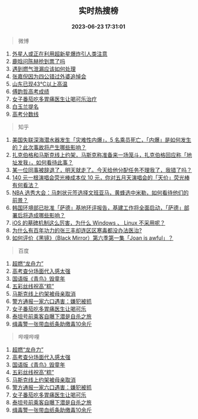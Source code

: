 <div align="center"><h2>实时热搜榜</h2><h4>2023-06-23 17:31:01</h4></div>

> 微博  

1. [外星人或正在利用超新星爆炸引人类注意](https://s.weibo.com/weibo?q=%23%E5%A4%96%E6%98%9F%E4%BA%BA%E6%88%96%E6%AD%A3%E5%9C%A8%E5%88%A9%E7%94%A8%E8%B6%85%E6%96%B0%E6%98%9F%E7%88%86%E7%82%B8%E5%BC%95%E4%BA%BA%E7%B1%BB%E6%B3%A8%E6%84%8F%23&t=31&band_rank=1&Refer=top)<br />
2. [鹿晗问陈赫抢到票了吗](https://s.weibo.com/weibo?q=%23%E9%B9%BF%E6%99%97%E9%97%AE%E9%99%88%E8%B5%AB%E6%8A%A2%E5%88%B0%E7%A5%A8%E4%BA%86%E5%90%97%23&t=31&band_rank=2&Refer=top)<br />
3. [遇到燃气泄漏应该如何处理](https://s.weibo.com/weibo?q=%23%E9%81%87%E5%88%B0%E7%87%83%E6%B0%94%E6%B3%84%E6%BC%8F%E5%BA%94%E8%AF%A5%E5%A6%82%E4%BD%95%E5%A4%84%E7%90%86%23&t=31&band_rank=3&Refer=top)<br />
4. [张嘉倪因为四公错过外婆追悼会](https://s.weibo.com/weibo?q=%23%E5%BC%A0%E5%98%89%E5%80%AA%E5%9B%A0%E4%B8%BA%E5%9B%9B%E5%85%AC%E9%94%99%E8%BF%87%E5%A4%96%E5%A9%86%E8%BF%BD%E6%82%BC%E4%BC%9A%23&t=31&band_rank=4&Refer=top)<br />
5. [山东已现43℃以上高温](https://s.weibo.com/weibo?q=%23%E5%B1%B1%E4%B8%9C%E5%B7%B2%E7%8E%B043%E2%84%83%E4%BB%A5%E4%B8%8A%E9%AB%98%E6%B8%A9%23&t=31&band_rank=5&Refer=top)<br />
6. [傅韵哲高考成绩](https://s.weibo.com/weibo?q=%E5%82%85%E9%9F%B5%E5%93%B2%E9%AB%98%E8%80%83%E6%88%90%E7%BB%A9&t=31&band_rank=6&Refer=top)<br />
7. [女子番茄吃多胃痛医生让喝可乐治疗](https://s.weibo.com/weibo?q=%23%E5%A5%B3%E5%AD%90%E7%95%AA%E8%8C%84%E5%90%83%E5%A4%9A%E8%83%83%E7%97%9B%E5%8C%BB%E7%94%9F%E8%AE%A9%E5%96%9D%E5%8F%AF%E4%B9%90%E6%B2%BB%E7%96%97%23&t=31&band_rank=7&Refer=top)<br />
8. [白玉兰提名](https://s.weibo.com/weibo?q=%E7%99%BD%E7%8E%89%E5%85%B0%E6%8F%90%E5%90%8D&t=31&band_rank=8&Refer=top)<br />
9. [高考分数线](https://s.weibo.com/weibo?q=%23%E9%AB%98%E8%80%83%E5%88%86%E6%95%B0%E7%BA%BF%23&t=31&band_rank=9&Refer=top)<br />

> 知乎  

1. [美国失联深海潜水器发生「灾难性内爆」，5 名乘员死亡，「内爆」是如何发生的？此次事故将产生哪些影响？](https://www.zhihu.com/question/608085455)<br />
2. [扎克伯格和马斯克线上约架，马斯克称准备来一场笼斗，扎克伯格回应称「地址发我」，如何看待此事？](https://www.zhihu.com/question/608012861)<br />
3. [某一位同事被辞退了，明天就走了。今天给他分配任务不理我了，我错了吗？](https://www.zhihu.com/question/607636838)<br />
4. [140 元一根演唱会荧光棒成本仅 10 元，你对五月天演唱会的「天价」荧光棒有何看法？](https://www.zhihu.com/question/607116754)<br />
5. [NBA 选秀大会：马刺状元签选择文班亚马，黄蜂选中米勒，如何看待他们的前景？](https://www.zhihu.com/question/608089914)<br />
6. [韩国环境部已批准「萨德」基地环评报告，基建工作将全面启动，「萨德」部署后将造成哪些影响？](https://www.zhihu.com/question/608002674)<br />
7. [iOS 的墓碑机制这么厉害，为什么 Windows 、 Linux 不采用呢？](https://www.zhihu.com/question/604373860)<br />
8. [为什么有百年功力的张三丰却连区区寒毒都没办法医治?](https://www.zhihu.com/question/607635638)<br />
9. [如何评价《黑镜》（Black Mirror）第六季第一集「Joan is awful」？](https://www.zhihu.com/question/606816407)<br />

> 百度  

1. [超燃“龙舟力”](https://www.baidu.com/s?wd=%E8%B6%85%E7%87%83%E2%80%9C%E9%BE%99%E8%88%9F%E5%8A%9B%E2%80%9D&sa=fyb_news&rsv_dl=fyb_news)<br />
2. [高考查分场面代入感太强](https://www.baidu.com/s?wd=%E9%AB%98%E8%80%83%E6%9F%A5%E5%88%86%E5%9C%BA%E9%9D%A2%E4%BB%A3%E5%85%A5%E6%84%9F%E5%A4%AA%E5%BC%BA&sa=fyb_news&rsv_dl=fyb_news)<br />
3. [国语版《青鸟》毁童年](https://www.baidu.com/s?wd=%E5%9B%BD%E8%AF%AD%E7%89%88%E3%80%8A%E9%9D%92%E9%B8%9F%E3%80%8B%E6%AF%81%E7%AB%A5%E5%B9%B4&sa=fyb_news&rsv_dl=fyb_news)<br />
4. [五彩丝线祝高“粽”](https://www.baidu.com/s?wd=%E4%BA%94%E5%BD%A9%E4%B8%9D%E7%BA%BF%E7%A5%9D%E9%AB%98%E2%80%9C%E7%B2%BD%E2%80%9D&sa=fyb_news&rsv_dl=fyb_news)<br />
5. [马斯克线上约架被母亲取消](https://www.baidu.com/s?wd=%E9%A9%AC%E6%96%AF%E5%85%8B%E7%BA%BF%E4%B8%8A%E7%BA%A6%E6%9E%B6%E8%A2%AB%E6%AF%8D%E4%BA%B2%E5%8F%96%E6%B6%88&sa=fyb_news&rsv_dl=fyb_news)<br />
6. [警方通报一家六口遇害：嫌犯被抓](https://www.baidu.com/s?wd=%E8%AD%A6%E6%96%B9%E9%80%9A%E6%8A%A5%E4%B8%80%E5%AE%B6%E5%85%AD%E5%8F%A3%E9%81%87%E5%AE%B3%EF%BC%9A%E5%AB%8C%E7%8A%AF%E8%A2%AB%E6%8A%93&sa=fyb_news&rsv_dl=fyb_news)<br />
7. [女子番茄吃多胃痛医生让喝可乐](https://www.baidu.com/s?wd=%E5%A5%B3%E5%AD%90%E7%95%AA%E8%8C%84%E5%90%83%E5%A4%9A%E8%83%83%E7%97%9B%E5%8C%BB%E7%94%9F%E8%AE%A9%E5%96%9D%E5%8F%AF%E4%B9%90&sa=fyb_news&rsv_dl=fyb_news)<br />
8. [泰坦号前乘客自曝下潜是自杀之旅](https://www.baidu.com/s?wd=%E6%B3%B0%E5%9D%A6%E5%8F%B7%E5%89%8D%E4%B9%98%E5%AE%A2%E8%87%AA%E6%9B%9D%E4%B8%8B%E6%BD%9C%E6%98%AF%E8%87%AA%E6%9D%80%E4%B9%8B%E6%97%85&sa=fyb_news&rsv_dl=fyb_news)<br />
9. [缉毒警一张带血纸条助缴毒10余斤](https://www.baidu.com/s?wd=%E7%BC%89%E6%AF%92%E8%AD%A6%E4%B8%80%E5%BC%A0%E5%B8%A6%E8%A1%80%E7%BA%B8%E6%9D%A1%E5%8A%A9%E7%BC%B4%E6%AF%9210%E4%BD%99%E6%96%A4&sa=fyb_news&rsv_dl=fyb_news)<br />

> 哔哩哔哩  

1. [超燃“龙舟力”](https://www.baidu.com/s?wd=%E8%B6%85%E7%87%83%E2%80%9C%E9%BE%99%E8%88%9F%E5%8A%9B%E2%80%9D&sa=fyb_news&rsv_dl=fyb_news)<br />
2. [高考查分场面代入感太强](https://www.baidu.com/s?wd=%E9%AB%98%E8%80%83%E6%9F%A5%E5%88%86%E5%9C%BA%E9%9D%A2%E4%BB%A3%E5%85%A5%E6%84%9F%E5%A4%AA%E5%BC%BA&sa=fyb_news&rsv_dl=fyb_news)<br />
3. [国语版《青鸟》毁童年](https://www.baidu.com/s?wd=%E5%9B%BD%E8%AF%AD%E7%89%88%E3%80%8A%E9%9D%92%E9%B8%9F%E3%80%8B%E6%AF%81%E7%AB%A5%E5%B9%B4&sa=fyb_news&rsv_dl=fyb_news)<br />
4. [五彩丝线祝高“粽”](https://www.baidu.com/s?wd=%E4%BA%94%E5%BD%A9%E4%B8%9D%E7%BA%BF%E7%A5%9D%E9%AB%98%E2%80%9C%E7%B2%BD%E2%80%9D&sa=fyb_news&rsv_dl=fyb_news)<br />
5. [马斯克线上约架被母亲取消](https://www.baidu.com/s?wd=%E9%A9%AC%E6%96%AF%E5%85%8B%E7%BA%BF%E4%B8%8A%E7%BA%A6%E6%9E%B6%E8%A2%AB%E6%AF%8D%E4%BA%B2%E5%8F%96%E6%B6%88&sa=fyb_news&rsv_dl=fyb_news)<br />
6. [警方通报一家六口遇害：嫌犯被抓](https://www.baidu.com/s?wd=%E8%AD%A6%E6%96%B9%E9%80%9A%E6%8A%A5%E4%B8%80%E5%AE%B6%E5%85%AD%E5%8F%A3%E9%81%87%E5%AE%B3%EF%BC%9A%E5%AB%8C%E7%8A%AF%E8%A2%AB%E6%8A%93&sa=fyb_news&rsv_dl=fyb_news)<br />
7. [女子番茄吃多胃痛医生让喝可乐](https://www.baidu.com/s?wd=%E5%A5%B3%E5%AD%90%E7%95%AA%E8%8C%84%E5%90%83%E5%A4%9A%E8%83%83%E7%97%9B%E5%8C%BB%E7%94%9F%E8%AE%A9%E5%96%9D%E5%8F%AF%E4%B9%90&sa=fyb_news&rsv_dl=fyb_news)<br />
8. [泰坦号前乘客自曝下潜是自杀之旅](https://www.baidu.com/s?wd=%E6%B3%B0%E5%9D%A6%E5%8F%B7%E5%89%8D%E4%B9%98%E5%AE%A2%E8%87%AA%E6%9B%9D%E4%B8%8B%E6%BD%9C%E6%98%AF%E8%87%AA%E6%9D%80%E4%B9%8B%E6%97%85&sa=fyb_news&rsv_dl=fyb_news)<br />
9. [缉毒警一张带血纸条助缴毒10余斤](https://www.baidu.com/s?wd=%E7%BC%89%E6%AF%92%E8%AD%A6%E4%B8%80%E5%BC%A0%E5%B8%A6%E8%A1%80%E7%BA%B8%E6%9D%A1%E5%8A%A9%E7%BC%B4%E6%AF%9210%E4%BD%99%E6%96%A4&sa=fyb_news&rsv_dl=fyb_news)<br />
